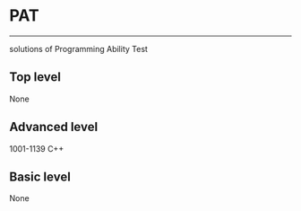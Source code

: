 # PAT

-------------------

solutions of Programming Ability Test

## Top level

None

## Advanced level

1001-1139 C++

## Basic level

None
